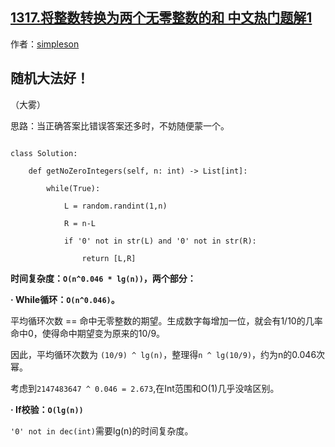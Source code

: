 ## [1317.将整数转换为两个无零整数的和 中文热门题解1](https://leetcode.cn/problems/convert-integer-to-the-sum-of-two-no-zero-integers/solutions/100000/python3-sui-ji-jie-ti-by-simpleson)

作者：[simpleson](https://leetcode.cn/u/simpleson)
## 随机大法好！
（大雾）
思路：当正确答案比错误答案还多时，不妨随便蒙一个。
```python3 []
class Solution:
    def getNoZeroIntegers(self, n: int) -> List[int]:
        while(True):
            L = random.randint(1,n)
            R = n-L
            if '0' not in str(L) and '0' not in str(R):
                return [L,R]
```

**时间复杂度：`O(n^0.046 * lg(n))`，两个部分：**

**· While循环：`O(n^0.046)`。**
  平均循环次数 == 命中无零整数的期望。生成数字每增加一位，就会有1/10的几率命中0，使得命中期望变为原来的10/9。
  因此，平均循环次数为 `(10/9) ^ lg(n)`，整理得`n ^ lg(10/9)`，约为n的0.046次幂。
  考虑到`2147483647 ^ 0.046 = 2.673`,在Int范围和O(1)几乎没啥区别。

**· If校验：`O(lg(n))`**
  `'0' not in dec(int)`需要lg(n)的时间复杂度。